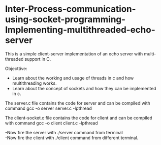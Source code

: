 # Inter-Process-communication-using-socket-programming-Implementing-multithreaded-echo-server

This is a simple client-server implementation of an echo server with multi-threaded support in C.

Objecttive:

  - Learn about the working and usage of threads in c and how multithreading works.
  - Learn about the concept of sockets and how they can be implemented in c.

The server.c file contains the code for server and can be compiled with command gcc -o server server.c -lpthread

The client-socket.c file contains the code for client and can be compiled with command gcc -o client client.c -lpthread

-Now fire the server with ./server command from terminal 
<br>
-Now fire the client with ./client command from different terminal.
